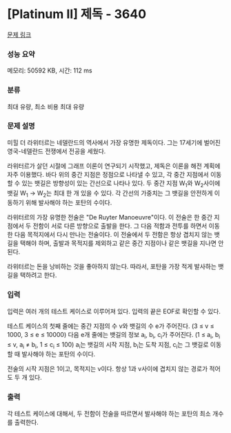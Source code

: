 # [Platinum II] 제독 - 3640 

[문제 링크](https://www.acmicpc.net/problem/3640) 

### 성능 요약

메모리: 50592 KB, 시간: 112 ms

### 분류

최대 유량, 최소 비용 최대 유량

### 문제 설명

<p>미힐 더 라위터르는 네델란드의 역사에서 가장 유명한 제독이다. 그는 17세기에 벌어진 영국-네델란드 전쟁에서 전공을 세웠다.</p>

<p>라위터르가 살던 시절에 그래프 이론이 연구되기 시작했고, 제독은 이론을 해전 계획에 자주 이용했다. 바다 위의 중간 지점은 정점으로 나타낼 수 있고, 각 중간 지점에서 이동할 수 있는 뱃길은 방향성이 있는 간선으로 나타나 있다. 두 중간 지점 W<sub>1</sub>와 W<sub>2</sub>사이에 뱃길 W<sub>1</sub> → W<sub>2</sub>는 최대 한 개 있을 수 있다. 각 간선의 가중치는 그 뱃길을 안전하게 이동하기 위해 발사해야 하는 포탄의 수이다. </p>

<p>라위터르의 가장 유명한 전술은 "De Ruyter Manoeuvre"이다. 이 전술은 한 중간 지점에서 두 전함이 서로 다른 방향으로 출발을 한다. 그 다음 적함과 전투를 하면서 이동한 다음 목적지에서 다시 만나는 전술이다. 이 전술에서 두 전함은 항상 겹치지 않는 뱃길을 택해야 하며, 출발과 목적지를 제외하고 같은 중간 지점이나 같은 뱃길을 지나면 안 된다.</p>

<p>라위터르는 돈을 낭비하는 것을 좋아하지 않는다. 따라서, 포탄을 가장 적게 발사하는 뱃길을 택하려고 한다.</p>

### 입력 

 <p>입력은 여러 개의 테스트 케이스로 이루어져 있다. 입력의 끝은 EOF로 확인할 수 있다.</p>

<p>테스트 케이스의 첫째 줄에는 중간 지점의 수 v와 뱃길의 수 e가 주어진다. (3 ≤ v ≤ 1000, 3 ≤ e ≤ 10000) 다음 e개 줄에는 뱃길의 정보 a<sub>i</sub>, b<sub>i</sub>, c<sub>i</sub>가 주어진다. (1 ≤ a<sub>i</sub>, b<sub>i</sub> ≤ v, a<sub>i</sub> ≠ b<sub>i</sub>, 1 ≤ c<sub>i</sub> ≤ 100) a<sub>i</sub>는 뱃길의 시작 지점, b<sub>i</sub>는 도착 지점, c<sub>i</sub>는 그 뱃길로 이동할 때 발사해야 하는 포탄의 수이다.</p>

<p>전술의 시작 지점은 1이고, 목적지는 v이다. 항상 1과 v사이에 겹치지 않는 경로가 적어도 두 개 있다.</p>

### 출력 

 <p>각 테스트 케이스에 대해서, 두 전함이 전술을 따르면서 발사해야 하는 포탄의 최소 개수를 출력한다.</p>


